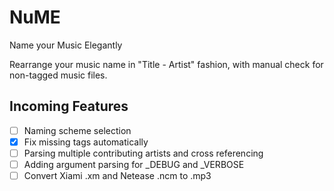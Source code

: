 # NuME

Name your Music Elegantly

Rearrange your music name in "Title - Artist" fashion, with manual check for non-tagged music files.

## Incoming Features

- [ ] Naming scheme selection
- [x] Fix missing tags automatically
- [ ] Parsing multiple contributing artists and cross referencing
- [ ] Adding argument parsing for _DEBUG and _VERBOSE
- [ ] Convert Xiami .xm and Netease .ncm to .mp3